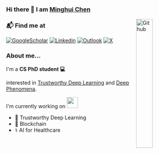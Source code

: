 ### Hi there 👋 I am [Minghui Chen](https://chenminghui.com)

<!-- <img width="43%" align="right" alt="Github" src="https://pbs.twimg.com/media/FoXIi1PX0AACO21?format=jpg&name=small" /> -->

<img width="30%" align="right" alt="Github" src="https://pbs.twimg.com/media/F-Q0BGtWsAAZ0lD?format=jpg&name=small" />

<!-- <img width="43%" align="right" alt="Github" src="https://pbs.twimg.com/media/FztrSftWwAM6BWd?format=png&name=small" /> -->

<!-- <img width="43%" align="right" alt="Github" src="https://pbs.twimg.com/media/GAsIH_BXwAARPvg?format=jpg&name=small" /> -->


### 📬 Find me at

<!-- [![Github](https://img.shields.io/badge/-Github-000?style=flat&logo=Github&logoColor=white)](https://github.com/MinghuiChen43) -->
[![GoogleScholar](https://img.shields.io/badge/-GoogleScholar-c14438?style=flat&logo=GoogleScholar&logoColor=white)](https://scholar.google.com/citations?user=aDKyh4cAAAAJ&hl=zh-CN&authuser=2)
[![Linkedin](https://img.shields.io/badge/-LinkedIn-Green?style=flat&logo=Linkedin&logoColor=white)](https://www.linkedin.com/in/minghui-chen-75a046210/)
[![Outlook](https://img.shields.io/badge/-Outlook-0078D4?style=flat&logo=Microsoft-Outlook&logoColor=white)](mailto:ming_hui.chen@outlook.com)
[![X](https://img.shields.io/badge/-Twitter-000?style=flat&logo=X&logoColor=white)](https://twitter.com/chenmh43)


### About me... 
I'm a **CS PhD student 💻**
<!-- I'm an **AI researcher 🎓 💻**  -->

interested in [Trustworthy Deep Learning](https://github.com/MinghuiChen43/awesome-trustworthy-deep-learning) and [Deep Phenomena](https://github.com/MinghuiChen43/awesome-deep-phenomena). 

I'm currently working on <img src="https://media.giphy.com/media/WUlplcMpOCEmTGBtBW/giphy.gif" width="30">
  - 🧠 Trustworthy Deep Learning
  - 🔗 Blockchain
  - ⚕️ AI for Healthcare
